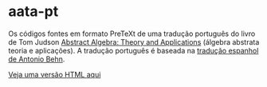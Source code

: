 # aata-pt
Os códigos fontes em formato PreTeXt de uma tradução português do livro de Tom Judson [Abstract Algebra: Theory and Applications](https://github.com/twjudson/aata) (álgebra abstrata teoria e aplicações). A tradução português é baseada na [tradução espanhol de Antonio Behn](https://github.com/afbehn/aata-spanish).

[Veja uma versão HTML aqui](http://mat.puc-rio.br/~sergey/aata-pt/)
